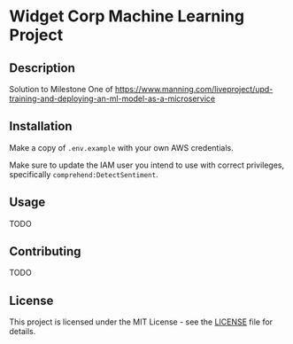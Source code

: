 # Widget Corp Machine Learning Project

## Description

Solution to Milestone One of https://www.manning.com/liveproject/upd-training-and-deploying-an-ml-model-as-a-microservice

## Installation

Make a copy of `.env.example` with your own AWS credentials.

Make sure to update the IAM user you intend to use with correct privileges, specifically `comprehend:DetectSentiment`.

## Usage

TODO

## Contributing

TODO

## License

This project is licensed under the MIT License - see the [LICENSE](LICENSE) file for details.
